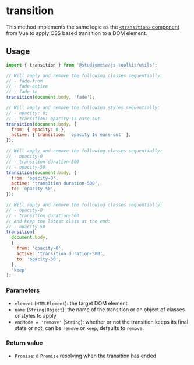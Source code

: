 # transition

This method implements the same logic as the [`<transition>` component](https://vuejs.org/v2/api/#transition) from Vue to apply CSS based transition to a DOM element.

## Usage

```js
import { transition } from '@studiometa/js-toolkit/utils';

// Will apply and remove the following classes sequentially:
// - fade-from
// - fade-active
// - fade-to
transition(document.body, 'fade');

// Will apply and remove the following styles sequentially:
// - opacity: 0;
// - transition: opacity 1s ease-out
transition(document.body, {
  from: { opacity: 0 },
  active: { transition: 'opacity 1s ease-out' },
});

// Will apply and remove the following classes sequentially:
// - opacity-0
// - transition duration-500
// - opacity-50
transition(document.body, {
  from: 'opacity-0',
  active: 'transition duration-500',
  to: 'opacity-50',
});

// Will apply and remove the following classes sequentially:
// - opacity-0
// - transition duration-500
// And keep the latest class at the end:
// - opacity-50
transition(
  document.body,
  {
    from: 'opacity-0',
    active: 'transition duration-500',
    to: 'opacity-50',
  },
  'keep'
);
```

### Parameters

- `element` (`HTMLElement`): the target DOM element
- `name` (`String|Object`): the name of the transition or an object of classes or styles to apply
- `endMode = 'remove'` (`String`): whether or not the transition keeps its final state or not, can be `remove` or `keep`, defaults to `remove`.

### Return value

- `Promise`: a `Promise` resolving when the transition has ended
